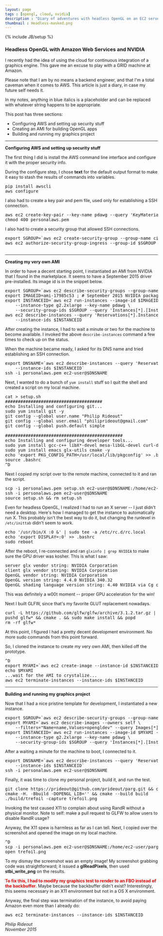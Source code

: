 ```yaml
---
layout: page
tags : [opengl, cloud, nvidia]
description : "Diary of adventures with headless OpenGL on an EC2 server."
thumbnail : Headless-masked.png
---
```

{% include JB/setup %}

### Headless OpenGL with Amazon Web Services and NVIDIA

I recently had the idea of using the cloud for continuous integration of a graphics engine.  This gave me an excuse to play with a GRID machine at Amazon.

Please note that I am by no means a backend engineer, and that I'm a total caveman when it comes to AWS.  This article is just a diary, in case my future self needs it.

In my notes, anything in <span class="madlib">blue italics</span> is a placeholder and can be replaced with whatever string happens to be appropriate.

<!--In the snippets below, sometimes the shell commands end in semicolons.  This allows you to copy-and-paste a sequence of commands into a terminal.  In the real world, you'd probably want to write bash scripts, or Python scripts that use the <b>boto</b> package.-->

This post has three sections:

- Configuring AWS and setting up security stuff
- Creating an AMI for building OpenGL apps
- Building and running my graphics project

---

**Configuring AWS and setting up security stuff**

The first thing I did is install the AWS command line interface and configure it with the proper security info.

During the configure step, I chose <b>text</b> for the default output format to make it easy to stash the results of commands into variables.

<pre>
pip install awscli
aws configure
</pre>

I also had to create a key pair and pem file, used only for establishing a SSH connection.

<pre>
aws ec2 create-key-pair --key-name <span class="madlib">pdawg</span> --query 'KeyMaterial' > <span class="madlib">personalaws.pem</span>
chmod 400 <span class="madlib">personalaws.pem</span>
</pre>

I also had to create a security group that allowed SSH connections.

<pre>
export SGROUP=`aws ec2 create-security-group --group-name <span class="madlib">cisec</span> --description "headless"`
aws ec2 authorize-security-group-ingress --group-id $SGROUP --protocol tcp --port 22 --cidr 0.0.0.0/0
<!--
aws ec2 authorize-security-group-ingress --group-id $SGROUP --protocol tcp --port 80 --cidr 0.0.0.0/0
aws ec2 authorize-security-group-ingress --group-id $SGROUP --protocol tcp --port 8080 --cidr 0.0.0.0/0
-->
</pre>

---

**Creating my very own AMI**

In order to have a decent starting point, I instantiated an AMI from NVIDIA that I found in the marketplace.  It seems to have a September 2015 driver pre-installed.  Its image id is in the snippet below.

<pre>
export SGROUP=`aws ec2 describe-security-groups --group-name <span class="madlib">cisec</span> --query 'SecurityGroups[*].[GroupId]'`
export IMAGEID=ami-17985c53 ; # September 2015 NVIDIA package.
export INSTANCEID=`aws ec2 run-instances --image-id $IMAGEID --count 1 \
    --instance-type g2.2xlarge --key-name <span class="madlib">pdawg</span> \
    --security-group-ids $SGROUP --query 'Instances[*].[InstanceId]' `
aws ec2 describe-instances --query 'Reservations[*].Instances[*].[State.Name,PublicDnsName]' \
    --instance-ids $INSTANCEID
</pre>

After creating the instance, I had to wait a minute or two for the machine to become available.  I invoked the above `describe-instances` command a few times to check up on the status.

When the machine became ready, I asked for its DNS name and tried establishing an SSH connection.

<pre>
export DNSNAME=`aws ec2 describe-instances --query 'Reservations[*].Instances[*].[PublicDnsName]' \
    --instance-ids $INSTANCEID`
ssh -i <span class="madlib">personalaws.pem</span> ec2-user@$DNSNAME
</pre>

Next, I wanted to do a bunch of `yum install` stuff so I quit the shell and created a script on my local machine.

<pre>
cat > setup.sh
######################################
echo Installing and configuring git...
sudo yum install git -y
git config --global user.name "<span class="madlib">Philip Rideout</span>"
git config --global user.email "<span class="madlib">philiprideout@gmail.com</span>"
git config --global push.default simple

##############################################
echo Installing and configuring developer tools...
sudo yum install gcc-c++ libX*-devel mesa-libGL-devel curl-devel -y
sudo yum install emacs glx-utils cmake -y
echo 'export PKG_CONFIG_PATH=/usr/local/lib/pkgconfig' >> .bashrc
source .bashrc
^D
</pre>

Next I copied my script over to the remote machine, connected to it and ran the script.

<pre>
scp -i <span class="madlib">personalaws.pem</span> setup.sh ec2-user@$DNSNAME:/home/ec2-user/setup.sh
ssh -i <span class="madlib">personalaws.pem</span> ec2-user@$DNSNAME
source setup.sh && rm setup.sh
</pre>

Even for headless OpenGL, I realized I had to run an X server -- I just didn't need a desktop.  Here's how I managed to get the instance to automatically run X.  This probably isn't the best way to do it, but changing the runlevel in `/etc/inittab` didn't seem to work.

<pre>
echo '/usr/bin/X :0 &' | sudo tee -a /etc/rc.d/rc.local
echo 'export DISPLAY=:0' >> .bashrc
sudo reboot
</pre>

After the reboot, I re-connected and ran `glxinfo | grep NVIDIA` to make sure the GPU driver was kosher.  This is what I saw:

<pre>
server glx vendor string: NVIDIA Corporation
client glx vendor string: NVIDIA Corporation
OpenGL vendor string: NVIDIA Corporation
OpenGL version string: 4.4.0 NVIDIA 340.32
OpenGL shading language version string: 4.40 NVIDIA via Cg compiler
</pre>

This was definitely a w00t moment -- proper GPU acceleration for the win!

Next I built GLFW, since that's my favorite GLUT replacement nowadays.

<pre>
curl -L https://github.com/glfw/glfw/archive/3.1.2.tar.gz | tar xz
pushd glfw* && cmake . && sudo make install && popd
rm -rf glfw*
</pre>

At this point, I figured I had a pretty decent development environment.  No more sudo commands from this point forward.

So, I cloned the instance to create my very own AMI, then killed off the prototype.

<pre>
^D
export MYAMI=`aws ec2 create-image --instance-id $INSTANCEID --name <span class="madlib">opengldev</span> --query 'ImageId'`
echo $MYAMI
<span class="madlib">...wait for the AMI to crystalize...</span>
aws ec2 terminate-instances --instance-ids $INSTANCEID
</pre>

---

**Building and running my graphics project**

Now that I had a nice pristine template for development, I instantiated a new instance.

<pre>
export SGROUP=`aws ec2 describe-security-groups --group-name <span class="madlib">cisec</span> --query 'SecurityGroups[*].[GroupId]'`
export MYAMI=`aws ec2 describe-images --owners self \
    --filters="Name=name,Values=<span class="madlib">opengldev</span>" --query Images[*].[ImageId]`
export INSTANCEID=`aws ec2 run-instances --image-id $MYAMI --count 1 \
    --instance-type g2.2xlarge --key-name <span class="madlib">pdawg</span> \
    --security-group-ids $SGROUP --query 'Instances[*].[InstanceId]' `
</pre>

After a waiting a minute for the machine to boot, I connected to it.

<pre>
export DNSNAME=`aws ec2 describe-instances --query 'Reservations[*].Instances[*].[PublicDnsName]' \
    --instance-ids $INSTANCEID`
ssh -i <span class="madlib">personalaws.pem</span> ec2-user@$DNSNAME
</pre>

Finally, it was time to clone my personal project, build it, and run the test.

<pre>
git clone https://prideout@github.com/prideout/parg.git && cd parg
cmake -H. -Bbuild -DOPENGL_LIB='' && cmake --build build
./build/trefoil -capture trefoil.png
</pre>

Invoking the test caused X11 to complain about using RandR without a physical monitor.  <span class="madlib">Note to self: make a pull request to GLFW to allow users to disable RandR usage?</span>

Anyway, the X11 spew is harmless as far as I can tell.  Next, I copied over the screenshot and opened the image on my local machine.

<pre>
^D
scp -i <span class="madlib">personalaws.pem</span> ec2-user@$DNSNAME:/home/ec2-user/parg/trefoil.png .
open trefoil.png
</pre>

To my dismay the screenshot was an empty image!  My screenshot grabbing code was straightforward; it issued a **glReadPixels**, then used **stbi_write_png** on the results.

<span style="color:red;font-weight:bold">To fix this, I had to modify my graphics test to render to an FBO instead of the backbuffer.</span>  Maybe because the backbuffer didn't exist?  Interestingly, this seems necessary in an X11 environment but not in a OS X environment.

Anyway, the final step was termination of the instance, to avoid paying Amazon even more than I already do:

<pre>
aws ec2 terminate-instances --instance-ids $INSTANCEID
</pre>

<i>
Philip Rideout
<br>
November 2015
</i>
